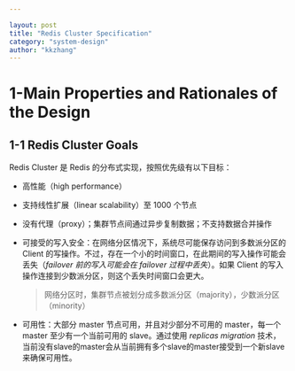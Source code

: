 ```yaml
---

layout: post
title: "Redis Cluster Specification"
category: "system-design"
author: "kkzhang"
---
```


# 1-Main Properties and Rationales of the Design

## 1-1 Redis Cluster Goals

Redis Cluster 是 Redis 的分布式实现，按照优先级有以下目标：

- 高性能（high performance）
- 支持线性扩展（linear scalability）至 1000 个节点
- 没有代理（proxy）；集群节点间通过异步复制数据；不支持数据合并操作
- 可接受的写入安全：在网络分区情况下，系统尽可能保存访问到多数派分区的 Client 的写操作。不过，存在一个小的时间窗口，在此期间的写入操作可能会丢失（*failover 前的写入可能会在 failover 过程中丢失*）。如果 Client 的写入操作连接到少数派分区，则这个丢失时间窗口会更大。
    
    > 网络分区时，集群节点被划分成多数派分区（majority），少数派分区（minority）
    > 
- 可用性：大部分 master 节点可用，并且对少部分不可用的 master，每一个 master 至少有一个当前可用的 slave。通过使用 *replicas migration* 技术，当前没有slave的master会从当前拥有多个slave的master接受到一个新slave来确保可用性。